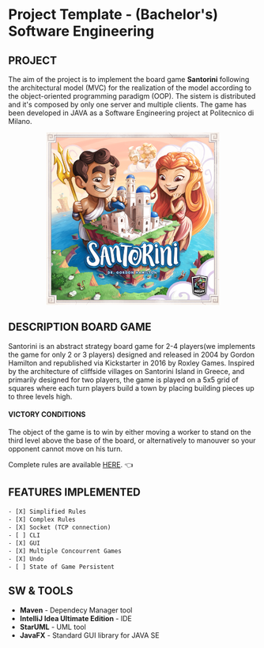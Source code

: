 # Project Template - (Bachelor's) Software Engineering

## PROJECT
The aim of the project is to implement the board game **Santorini** following the architectural model (MVC) for the realization of the model according to the object-oriented programming paradigm (OOP).
The sistem is distributed and it's composed by only one server and multiple clients. 
The game has been developed in JAVA as a Software Engineering project at Politecnico di Milano.
<p align="center">
  <img src="./images/SantoriniBoardGame1.png" width="350" alt="SantoriniBoardGameIMG">
</p>

## DESCRIPTION BOARD GAME
Santorini is an abstract strategy board game for 2-4 players(we implements the game for only 2 or 3 players) designed and released in 2004 by Gordon Hamilton and republished via Kickstarter in 2016 by Roxley Games. Inspired by the architecture of cliffside villages on Santorini Island in Greece, and primarily designed for two players, the game is played on a 5x5 grid of squares where each turn players build a town by placing building pieces up to three levels high. 
#### VICTORY CONDITIONS
The object of the game is to win by either moving a worker to stand on the third level above the base of the board, or alternatively to manouver so your opponent cannot move on his turn.

Complete rules are available [HERE](http://www.craniocreations.it/prodotto/santorini/). :point_left:

## FEATURES IMPLEMENTED
```
- [X] Simplified Rules
- [X] Complex Rules
- [X] Socket (TCP connection)
- [ ] CLI
- [X] GUI
- [X] Multiple Concourrent Games
- [X] Undo
- [ ] State of Game Persistent 
```
## SW & TOOLS
* **Maven** - Dependecy Manager tool
* **IntelliJ Idea Ultimate Edition** - IDE
* **StarUML** - UML tool
* **JavaFX** - Standard GUI library for JAVA SE

